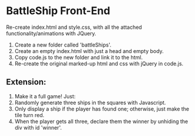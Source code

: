 # BattleShip Front-End

Re-create index.html and style.css, with all the attached functionality/animations with JQuery.

1. Create a new folder called 'battleShips'.
2. Create an empty index.html with just a head and empty body.
3. Copy code.js to the new folder and link it to the html.
4. Re-create the original marked-up html and css with jQuery in code.js.


## Extension:
1. Make it a full game! Just:
2. Randomly generate three ships in the squares with Javascript.
3. Only display a ship if the player has found one; otherwise, just make the tile turn red.
4. When the player gets all three, declare them the winner by unhiding the div with id 'winner'.
